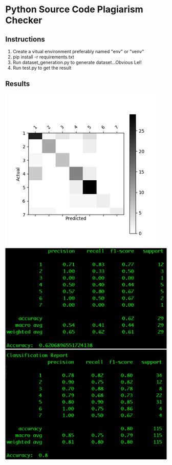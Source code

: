 # Python Source Code Plagiarism Checker

## Instructions
1. Create a vitual environment preferably named "env" or "venv"
2. pip install -r requirements.txt
3. Run dataset_generation.py to generate dataset...Obvious Lel!
4. Run test.py to get the result

## Results
![Confusion Matrix](./results/confusion_matrix.png?raw=true "Confusion Matrix")
![Test Set Results](./results/test_report.png?raw=true "Test Set Results")
![Full Dataset Results](./results/full_dataset_report.png?raw=true "Full Dataset Results")